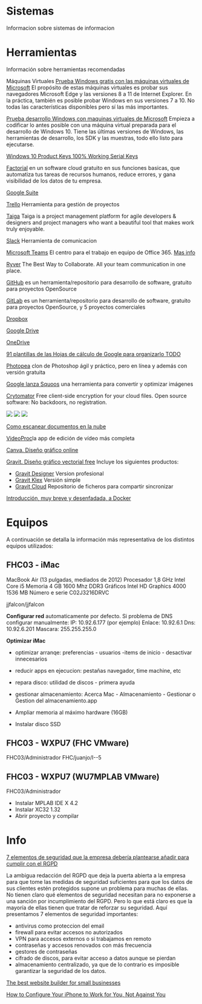 # Sistemas
Informacion sobre sistemas de informacion

# Herramientas
Información sobre herramientas recomendadas

Máquinas Virtuales
[Prueba Windows gratis con las máquinas virtuales de Microsoft](https://developer.microsoft.com/en-us/microsoft-edge/tools/vms/) El propósito de estas máquinas virtuales es probar sus navegadores Microsoft Edge y las versiones 8 a 11 de Internet Explorer. En la práctica, también es posible probar Windows en sus versiones 7 a 10. No todas las características disponibles pero sí las más importantes.

[Prueba desarrollo Windows con maquinas virtuales de Microsoft](https://developer.microsoft.com/es-es/windows/downloads/virtual-machines)
Empieza a codificar lo antes posible con una máquina virtual preparada para el desarrollo de Windows 10. Tiene las últimas versiones de Windows, las herramientas de desarrollo, los SDK y las muestras, todo ello listo para ejecutarse.

[Windows 10 Product Keys 100% Working Serial Keys](https://www.softwarebeam.com/2016/08/windows-10-product-keys-serial-keys.html)

[Factorial](https://factorialhr.es/) en un software cloud gratuito en sus funciones basicas, que automatiza tus tareas de recursos humanos, reduce errores, y gana visibilidad de los datos de tu empresa.

[Google Suite]()

[Trello](https://trello.com/) Herramienta para gestión de proyectos

[Taiga](https://taiga.io/) Taiga is a project management platform for agile developers & designers and project managers who want a beautiful tool that makes work truly enjoyable.

[Slack](https://slack.com) Herramienta de comunicacion

[Microsoft Teams](https://products.office.com/es-es/microsoft-teams/group-chat-software) El centro para el trabajo en equipo de Office 365. [Mas info](https://www.genbeta.com/actualidad/microsoft-teams-supera-uso-a-slack-demuestra-que-se-puede-llegar-tarde-sabes-como)

[Ryver](https://ryver.com) The Best Way to Collaborate. All your team communication in one place.

[GitHub](https://github.com) es un herramienta/repositorio para desarrollo de software, gratuito para proyectos OpenSource

[GitLab](https://about.gitlab.com/) es un herramienta/repositorio para desarrollo de software, gratuito para proyectos OpenSource, y 5 proyectos comerciales

[Dropbox]()

[Google Drive]()

[OneDrive]()

[91 plantillas de las Hojas de cálculo de Google para organizarlo TODO](https://www.xataka.com/basics/plantillas-hojas-calculos-google-para-organizarlo-todo)

[Photopea](https://www.microsiervos.com/archivo/arte-y-diseno/photopea-photoshop-en-linea-gratis.html) clon de Photoshop ágil y práctico, pero en línea y además con versión gratuita

[Google lanza Squoos](https://m.genbeta.com/multimedia/google-lanza-squoosh-herramienta-para-convertir-optimizar-imagenes/amp) una herramienta para convertir y optimizar imágenes

[Crytomator](https://cryptomator.org) Free client-side encryption for your cloud files.
Open source software: No backdoors, no registration.

![](https://cryptomator.org/img/stage/smartphone.png)
![](https://cryptomator.org/img/stage/logo.png)
![](https://cryptomator.org/img/stage/cloud.png)

[Como escanear documentos en la nube](https://elandroidelibre.elespanol.com/2018/10/como-escanear-documentos-con-el-movil.html)

[VideoProc](https://www.actualidadiphone.com/consigue-gratis-videoproc-la-app-de-edicion-de-video-mas-completa/)la app de edición de vídeo más completa

[Canva. Diseño gráfico online](https://www.canva.com/)

[Gravit. Diseño gráfico vectorial free](https://webdesignledger.com/46016-2/) Incluye los siguientes productos:
* [Gravit Designer](https://designer.io/?_ga=2.89018463.53520051.1543333657-1034869283.1543333657) Version profesional
* [Gravit Klex](https://klex.io/?_ga=2.63380459.53520051.1543333657-1034869283.1543333657) Versión simple
* [Gravit Cloud](https://gravit.io/cloud/) Repositorio de ficheros para compartir sincronizar

[Introducción, muy breve y desenfadada, a Docker](https://blog.irontec.com/introduccion-muy-breve-y-desenfadada-a-docker/)

# Equipos
A continuación se detalla la información más representativa de los distintos equipos utilizados:

## FHC03 - iMac
MacBook Air (13 pulgadas, mediados de 2012)
Procesador 1,8 GHz Intel Core i5
Memoria 4 GB 1600 Mhz DDR3
Gráficos Intel HD Graphics 4000 1536 MB
Número e serie C02J3216DRVC

jjfalcon/jjfalcon

**Configurar red** automaticamente por defecto. Si problema de DNS configurar manualmente:
IP: 10.92.6.177 (por ejemplo)
Enlace: 10.92.6.1
Dns: 10.92.6.201
Mascara: 255.255.255.0

**Optimizar iMac**
- optimizar arranqe: preferencias - usuarios -items de inicio - desactivar innecesarios
- reducir apps en ejecucion: pestañas navegador, time machine, etc
- repara disco: utilidad de discos - primera ayuda
- gestionar almacenamiento: Acerca Mac - Almacenamiento - Gestionar o Gestion del almacenamiento.app 

- Ampliar memoria al máximo hardware (16GB)
- Instalar disco SSD

## FHC03 - WXPU7 (FHC VMware)
FHC03/Administrador
FHC/juanjo/I--5

## FHC03 - WXPU7 (WU7MPLAB VMware)
FHC03/Administrador
- Instalar MPLAB IDE X 4.2
- Instalar XC32 1.32
- Abrir proyecto y compilar

# Info

[7 elementos de seguridad que la empresa debería plantearse añadir para cumplir con el RGPD](https://www.pymesyautonomos.com/legalidad/7-elementos-seguridad-que-empresa-deberia-plantearse-anadir-para-cumplir-rgpd)

La ambigua redacción del RGPD que deja la puerta abierta a la empresa para que tome las medidas de seguridad suficientes para que los datos de sus clientes estén protegidos supone un problema para muchas de ellas. No tienen claro qué elementos de seguridad necesitan para no exponerse a una sanción por incumplimiento del RGPD. Pero lo que está claro es que la mayoría de ellas tienen que tratar de reforzar su seguridad. Aquí presentamos 7 elementos de seguridad importantes:
* antivirus como proteccion del email
* firewall para evitar accesos no autorizados
* VPN para accesos externos o si trabajamos en remoto
* contraseñas y accesos renovados con más frecuencia
* gestores de contraseñas
* cifrado de discos, para evitar acceso a datos aunque se pierdan
* almacenamiento centralizado, ya que de lo contrario es imposible garantizar la seguridad de los datos.

[The best website builder for small businesses ](https://www.engadget.com/2018/07/22/the-best-website-builder-for-small-businesses/)

[How to Configure Your iPhone to Work for You, Not Against You](https://betterhumans.coach.me/how-to-set-up-your-iphone-for-productivity-focus-and-your-own-longevity-bb27a68cc3d8)
